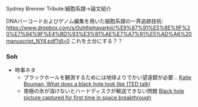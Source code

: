 Sydney Brenner Tribute:細胞系譜->論文紹介

DNAバーコードおよびゲノム編集を用いた細胞系譜の一斉追跡技術: https://www.dropbox.com/s/0uh6jphayarkiii/%E9%87%91%E5%8E%9F%20%E7%94%9F%E4%BD%93%E3%81%AE%E7%A7%91%E5%AD%A6%20manuscript_NY4.pdf?dl=0
これを土台にする？？

### Soh
- 時事ネタ
  - ブラックホールを観測するためには地球よりでかい望遠鏡が必要... [Katie Bouman, What does a black hole look like (TED talk)](https://www.ted.com/talks/katie_bouman_what_does_a_black_hole_look_like)
  - 南極の氷が溶けないとハードディスクが輸送できない問題 [Black hole picture captured for first time in space breakthrough](https://www.theguardian.com/science/2019/apr/10/black-hole-picture-captured-for-first-time-in-space-breakthrough)

